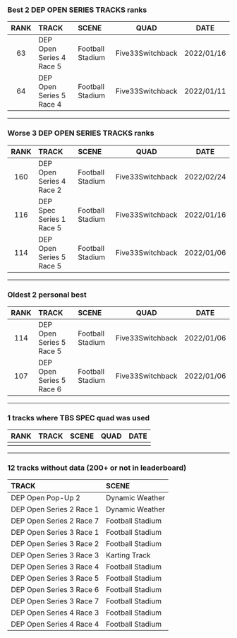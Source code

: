 ### Best 2 DEP OPEN SERIES TRACKS ranks
|RANK|TRACK|SCENE|QUAD|DATE|
|:---:|:---|:---|:---:|:---:|
|63|DEP Open Series 4 Race 5|Football Stadium|Five33Switchback|2022/01/16|
|64|DEP Open Series 5 Race 4|Football Stadium|Five33Switchback|2022/01/11|
---
### Worse 3 DEP OPEN SERIES TRACKS ranks
|RANK|TRACK|SCENE|QUAD|DATE|
|:---:|:---|:---|:---:|:---:|
|160|DEP Open Series 4 Race 2|Football Stadium|Five33Switchback|2022/02/24|
|116|DEP Spec Series 1 Race 5|Football Stadium|Five33Switchback|2022/01/16|
|114|DEP Open Series 5 Race 5|Football Stadium|Five33Switchback|2022/01/06|
---
### Oldest 2 personal best
|RANK|TRACK|SCENE|QUAD|DATE|
|:---:|:---|:---|:---:|:---:|
|114|DEP Open Series 5 Race 5|Football Stadium|Five33Switchback|2022/01/06|
|107|DEP Open Series 5 Race 6|Football Stadium|Five33Switchback|2022/01/06|
---
### 1 tracks where TBS SPEC quad was used
|RANK|TRACK|SCENE|QUAD|DATE|
|:---:|:---|:---|:---:|:---:|
||||||
---
### 12 tracks without data (200+ or not in leaderboard)
|TRACK|SCENE|
|:---|:---|
|DEP Open Pop-Up 2|Dynamic Weather|
|DEP Open Series 2 Race 1|Dynamic Weather|
|DEP Open Series 2 Race 7|Football Stadium|
|DEP Open Series 3 Race 1|Football Stadium|
|DEP Open Series 3 Race 2|Football Stadium|
|DEP Open Series 3 Race 3|Karting Track|
|DEP Open Series 3 Race 4|Football Stadium|
|DEP Open Series 3 Race 5|Football Stadium|
|DEP Open Series 3 Race 6|Football Stadium|
|DEP Open Series 3 Race 7|Football Stadium|
|DEP Open Series 4 Race 3|Football Stadium|
|DEP Open Series 4 Race 4|Football Stadium|
